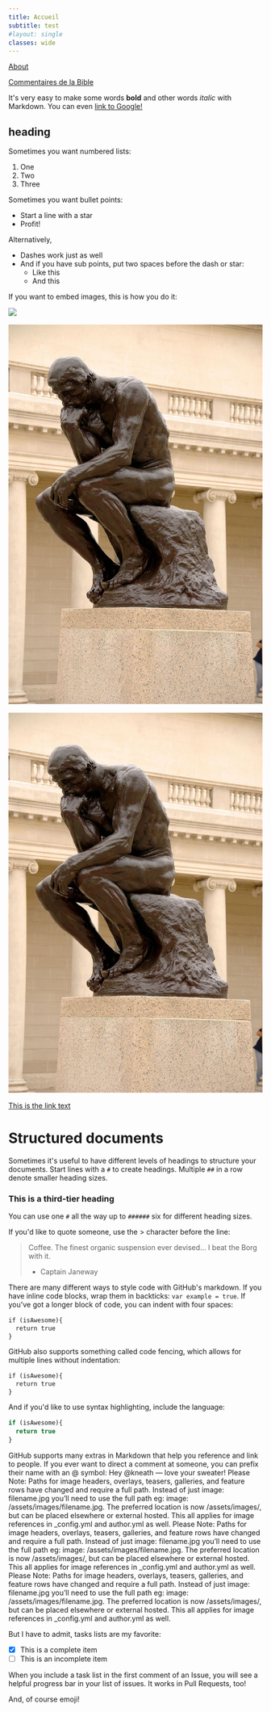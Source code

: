 ```yaml
---
title: Accueil
subtitle: test
#layout: single
classes: wide
---
```



[About](https://gverez.github.io/about)



[Commentaires de la Bible](/bible/nouveautestament.md)










It's very easy to make some words **bold** and other words *italic* with Markdown. You can even [link to Google!](http://google.com)

## heading<a name="headin"></a>

Sometimes you want numbered lists:

1. One
2. Two
3. Three

Sometimes you want bullet points:

* Start a line with a star
* Profit!

Alternatively,

- Dashes work just as well
- And if you have sub points, put two spaces before the dash or star:
  - Like this
  - And this
  
  

If you want to embed images, this is how you do it:

[<img src="https://cdn.iconscout.com/icon/free/png-256/small-diamond-geometric-blue-38006.png">](http://google.com/)

[<img src="Images/image_test.jpg">](http://google.com/)


![](Images/image_test.jpg)


[This is the link text](#headin)







# Structured documents

Sometimes it's useful to have different levels of headings to structure your documents. Start lines with a `#` to create headings. Multiple `##` in a row denote smaller heading sizes.

### This is a third-tier heading

You can use one `#` all the way up to `######` six for different heading sizes.

If you'd like to quote someone, use the > character before the line:

> Coffee. The finest organic suspension ever devised... I beat the Borg with it.
> - Captain Janeway





There are many different ways to style code with GitHub's markdown. If you have inline code blocks, wrap them in backticks: `var example = true`.  If you've got a longer block of code, you can indent with four spaces:

    if (isAwesome){
      return true
    }

GitHub also supports something called code fencing, which allows for multiple lines without indentation:

```
if (isAwesome){
  return true
}
```

And if you'd like to use syntax highlighting, include the language:

```javascript
if (isAwesome){
  return true
}
```




GitHub supports many extras in Markdown that help you reference and link to people. If you ever want to direct a comment at someone, you can prefix their name with an @ symbol: Hey @kneath — love your sweater! Please Note: Paths for image headers, overlays, teasers, galleries, and feature rows have changed and require a full path. Instead of just image: filename.jpg you’ll need to use the full path eg: image: /assets/images/filename.jpg. The preferred location is now /assets/images/, but can be placed elsewhere or external hosted. This all applies for image references in _config.yml and author.yml as well. Please Note: Paths for image headers, overlays, teasers, galleries, and feature rows have changed and require a full path. Instead of just image: filename.jpg you’ll need to use the full path eg: image: /assets/images/filename.jpg. The preferred location is now /assets/images/, but can be placed elsewhere or external hosted. This all applies for image references in _config.yml and author.yml as well. Please Note: Paths for image headers, overlays, teasers, galleries, and feature rows have changed and require a full path. Instead of just image: filename.jpg you’ll need to use the full path eg: image: /assets/images/filename.jpg. The preferred location is now /assets/images/, but can be placed elsewhere or external hosted. This all applies for image references in _config.yml and author.yml as well.

But I have to admit, tasks lists are my favorite:

- [x] This is a complete item
- [ ] This is an incomplete item

When you include a task list in the first comment of an Issue, you will see a helpful progress bar in your list of issues. It works in Pull Requests, too!

And, of course emoji!



